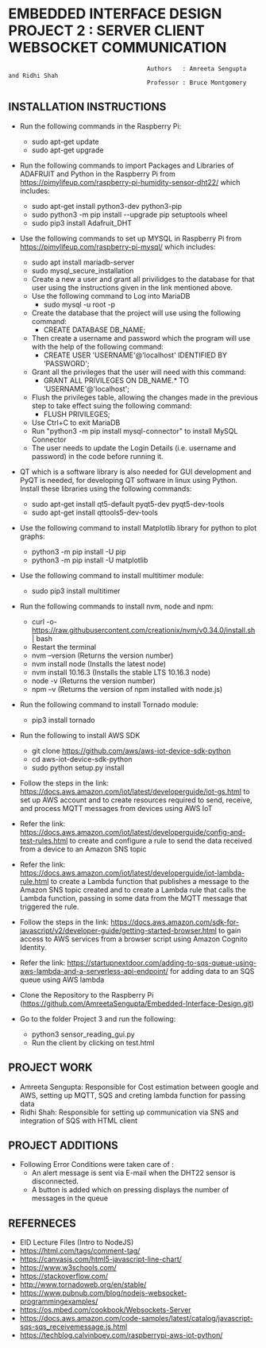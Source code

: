 # EMBEDDED INTERFACE DESIGN PROJECT 2 : SERVER CLIENT WEBSOCKET COMMUNICATION
                                                
                                           Authors   : Amreeta Sengupta and Ridhi Shah
                                           Professor : Bruce Montgomery 

## INSTALLATION INSTRUCTIONS
- Run the following commands in the Raspberry Pi:
  - sudo apt-get update
  - sudo apt-get upgrade
- Run the following commands to import Packages and Libraries of ADAFRUIT and Python in the Raspberry Pi from    https://pimylifeup.com/raspberry-pi-humidity-sensor-dht22/ which includes:
   - sudo apt-get install python3-dev python3-pip
   - sudo python3 -m pip install --upgrade pip setuptools wheel
   - sudo pip3 install Adafruit_DHT
- Use the following commands to set up MYSQL in Raspberry Pi from https://pimylifeup.com/raspberry-pi-mysql/ which includes:
   - sudo apt install mariadb-server
   - sudo mysql_secure_installation
   - Create a new a user and grant all privilidges to the database for that user using the instructions given in the link mentioned above.
  - Use the following command to Log into MariaDB 
    - sudo mysql -u root -p
  - Create the database that the project will use using the following command: 
    - CREATE DATABASE DB_NAME;
  - Then create a username and password which the program will use with the help of the following command:
    - CREATE USER 'USERNAME'@'localhost' IDENTIFIED BY 'PASSWORD';
  - Grant all the privileges that the user will need with this command: 
    - GRANT ALL PRIVILEGES ON DB_NAME.* TO 'USERNAME'@'localhost';
  - Flush the privileges table, allowing the changes made in the previous step to take effect suing the following command: 
     - FLUSH PRIVILEGES;
  - Use Ctrl+C to exit MariaDB
  - Run "python3 -m pip install mysql-connector" to install MySQL Connector
  - The user needs to update the Login Details (i.e. username and password) in the code before running it.
- QT which is a software library is also needed for GUI development and PyQT is needed, for developing QT software in linux using Python.
  Install these libraries using the following commands:
  - sudo apt-get install qt5-default pyqt5-dev pyqt5-dev-tools
  - sudo apt-get install qttools5-dev-tools
  
- Use the following command to install Matplotlib library for python to plot graphs:
   - python3 -m pip install -U pip
   - python3 -m pip install -U matplotlib
- Use the following command to install multitimer module:
   - sudo pip3 install multitimer
- Run the following commands to install nvm, node and npm:
  - curl -o- https://raw.githubusercontent.com/creationix/nvm/v0.34.0/install.sh | bash
  - Restart the terminal
  - nvm –version (Returns the version number)
  - nvm install node (Installs the latest node)
  - nvm install 10.16.3 (Installs the stable LTS 10.16.3 node)
  - node -v (Returns the version number)
  - npm –v (Returns the version of npm installed with node.js)
- Run the following command to install Tornado module:
  - pip3 install tornado
- Run the following to install AWS SDK
  - git clone https://github.com/aws/aws-iot-device-sdk-python
  - cd aws-iot-device-sdk-python
  - sudo python setup.py install
- Follow the steps in the link: https://docs.aws.amazon.com/iot/latest/developerguide/iot-gs.html to set up AWS account and to create     resources required to send, receive, and process MQTT messages from devices using AWS IoT 
- Refer the link: https://docs.aws.amazon.com/iot/latest/developerguide/config-and-test-rules.html to create and configure a rule to       send the data received from a device to an Amazon SNS topic
- Refer the link: https://docs.aws.amazon.com/iot/latest/developerguide/iot-lambda-rule.html to create a Lambda function that publishes   a message to the Amazon SNS topic created and to create a Lambda rule that calls the Lambda function, passing in some data from the     MQTT message that triggered the rule.
- Follow the steps in the link: https://docs.aws.amazon.com/sdk-for-javascript/v2/developer-guide/getting-started-browser.html to gain     access to AWS services from a browser script using Amazon Cognito Identity.
- Refer the link: https://startupnextdoor.com/adding-to-sqs-queue-using-aws-lambda-and-a-serverless-api-endpoint/ for adding data to an   SQS queue using AWS lambda
- Clone the Repository to the Raspberry Pi (https://github.com/AmreetaSengupta/Embedded-Interface-Design.git)
- Go to the folder Project 3 and run the following:
  - python3 sensor_reading_gui.py
  - Run the client by clicking on test.html
 

## PROJECT WORK
- Amreeta Sengupta: Responsible for Cost estimation between google and AWS, setting up MQTT, SQS and creting lambda function for passing   data 
- Ridhi Shah: Responsible for setting up communication via SNS and integration of SQS with HTML client

## PROJECT ADDITIONS
- Following Error Conditions were taken care of :
  - An alert message is sent via E-mail when the DHT22 sensor is disconnected.
  - A button is added which on pressing displays the number of messages in the queue
 


## REFERNECES
- EID Lecture Files (Intro to NodeJS)
- https://html.com/tags/comment-tag/
- https://canvasjs.com/html5-javascript-line-chart/
- https://www.w3schools.com/
- https://stackoverflow.com/
- http://www.tornadoweb.org/en/stable/
- https://www.pubnub.com/blog/nodejs-websocket-programmingexamples/
- https://os.mbed.com/cookbook/Websockets-Server
- https://docs.aws.amazon.com/code-samples/latest/catalog/javascript-sqs-sqs_receivemessage.js.html
- https://techblog.calvinboey.com/raspberrypi-aws-iot-python/
